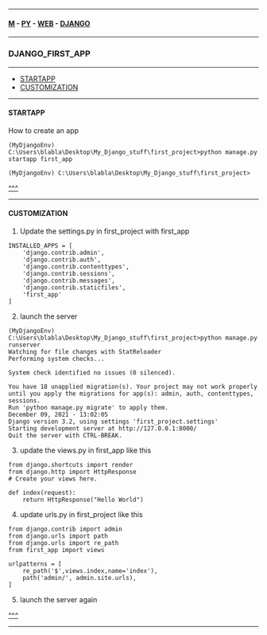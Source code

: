 
---

#### [M](https://github.com/ttltrk/TTT/blob/master/menu.md) - [PY](https://github.com/ttltrk/TTT/blob/master/PY/PY.md) - [WEB](https://github.com/ttltrk/TTT/blob/master/PY/WEB/WEB.md) - [DJANGO](https://github.com/ttltrk/TTT/blob/master/PY/WEB/DJANGO/DJANGO.md)

---

### DJANGO_FIRST_APP

---

* [STARTAPP](#STARTAPP)
* [CUSTOMIZATION](#CUSTOMIZATION)

---

#### STARTAPP

How to create an app

```
(MyDjangoEnv) C:\Users\blabla\Desktop\My_Django_stuff\first_project>python manage.py startapp first_app

(MyDjangoEnv) C:\Users\blabla\Desktop\My_Django_stuff\first_project>
```

[^^^](DJANGO_FIRST_APP)

---

#### CUSTOMIZATION

1. Update the settings.py in first_project with first_app

```
INSTALLED_APPS = [
    'django.contrib.admin',
    'django.contrib.auth',
    'django.contrib.contenttypes',
    'django.contrib.sessions',
    'django.contrib.messages',
    'django.contrib.staticfiles',
    'first_app'
]
```

2. launch the server

```
(MyDjangoEnv) C:\Users\blabla\Desktop\My_Django_stuff\first_project>python manage.py runserver
Watching for file changes with StatReloader
Performing system checks...

System check identified no issues (0 silenced).

You have 18 unapplied migration(s). Your project may not work properly until you apply the migrations for app(s): admin, auth, contenttypes, sessions.
Run 'python manage.py migrate' to apply them.
December 09, 2021 - 13:02:05
Django version 3.2, using settings 'first_project.settings'
Starting development server at http://127.0.0.1:8000/
Quit the server with CTRL-BREAK.
```

3. update the views.py in first_app like this

```
from django.shortcuts import render
from django.http import HttpResponse
# Create your views here.

def index(request):
    return HttpResponse("Hello World")
```

4. update urls.py in first_project like this

```
from django.contrib import admin
from django.urls import path
from django.urls import re_path
from first_app import views

urlpatterns = [
    re_path('$',views.index,name='index'),
    path('admin/', admin.site.urls),
]
```

5. launch the server again

[^^^](DJANGO_FIRST_APP)

---
